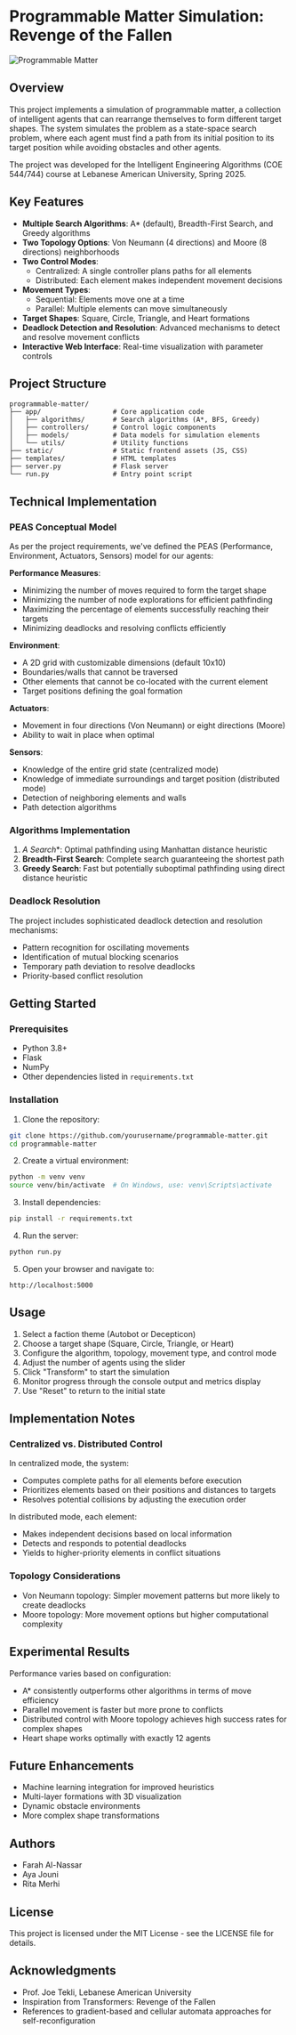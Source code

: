 # Programmable Matter Simulation: Revenge of the Fallen

![Programmable Matter](/static/screenshot.png)

## Overview

This project implements a simulation of programmable matter, a collection of intelligent agents that can rearrange themselves to form different target shapes. The system simulates the problem as a state-space search problem, where each agent must find a path from its initial position to its target position while avoiding obstacles and other agents.

The project was developed for the Intelligent Engineering Algorithms (COE 544/744) course at Lebanese American University, Spring 2025.

## Key Features

- **Multiple Search Algorithms**: A* (default), Breadth-First Search, and Greedy algorithms
- **Two Topology Options**: Von Neumann (4 directions) and Moore (8 directions) neighborhoods
- **Two Control Modes**: 
  - Centralized: A single controller plans paths for all elements
  - Distributed: Each element makes independent movement decisions
- **Movement Types**:
  - Sequential: Elements move one at a time
  - Parallel: Multiple elements can move simultaneously
- **Target Shapes**: Square, Circle, Triangle, and Heart formations
- **Deadlock Detection and Resolution**: Advanced mechanisms to detect and resolve movement conflicts
- **Interactive Web Interface**: Real-time visualization with parameter controls

## Project Structure

```
programmable-matter/
├── app/                  # Core application code
│   ├── algorithms/       # Search algorithms (A*, BFS, Greedy)
│   ├── controllers/      # Control logic components
│   ├── models/           # Data models for simulation elements
│   └── utils/            # Utility functions
├── static/               # Static frontend assets (JS, CSS)
├── templates/            # HTML templates
├── server.py             # Flask server
└── run.py                # Entry point script
```

## Technical Implementation

### PEAS Conceptual Model

As per the project requirements, we've defined the PEAS (Performance, Environment, Actuators, Sensors) model for our agents:

**Performance Measures**:
- Minimizing the number of moves required to form the target shape
- Minimizing the number of node explorations for efficient pathfinding
- Maximizing the percentage of elements successfully reaching their targets
- Minimizing deadlocks and resolving conflicts efficiently

**Environment**:
- A 2D grid with customizable dimensions (default 10x10)
- Boundaries/walls that cannot be traversed
- Other elements that cannot be co-located with the current element
- Target positions defining the goal formation

**Actuators**:
- Movement in four directions (Von Neumann) or eight directions (Moore)
- Ability to wait in place when optimal

**Sensors**:
- Knowledge of the entire grid state (centralized mode)
- Knowledge of immediate surroundings and target position (distributed mode)
- Detection of neighboring elements and walls
- Path detection algorithms

### Algorithms Implementation

1. **A* Search**: Optimal pathfinding using Manhattan distance heuristic
2. **Breadth-First Search**: Complete search guaranteeing the shortest path
3. **Greedy Search**: Fast but potentially suboptimal pathfinding using direct distance heuristic

### Deadlock Resolution

The project includes sophisticated deadlock detection and resolution mechanisms:
- Pattern recognition for oscillating movements
- Identification of mutual blocking scenarios
- Temporary path deviation to resolve deadlocks
- Priority-based conflict resolution

## Getting Started

### Prerequisites

- Python 3.8+
- Flask
- NumPy
- Other dependencies listed in `requirements.txt`

### Installation

1. Clone the repository:
```bash
git clone https://github.com/yourusername/programmable-matter.git
cd programmable-matter
```

2. Create a virtual environment:
```bash
python -m venv venv
source venv/bin/activate  # On Windows, use: venv\Scripts\activate
```

3. Install dependencies:
```bash
pip install -r requirements.txt
```

4. Run the server:
```bash
python run.py
```

5. Open your browser and navigate to:
```
http://localhost:5000
```

## Usage

1. Select a faction theme (Autobot or Decepticon)
2. Choose a target shape (Square, Circle, Triangle, or Heart)
3. Configure the algorithm, topology, movement type, and control mode
4. Adjust the number of agents using the slider
5. Click "Transform" to start the simulation
6. Monitor progress through the console output and metrics display
7. Use "Reset" to return to the initial state

## Implementation Notes

### Centralized vs. Distributed Control

In centralized mode, the system:
- Computes complete paths for all elements before execution
- Prioritizes elements based on their positions and distances to targets
- Resolves potential collisions by adjusting the execution order

In distributed mode, each element:
- Makes independent decisions based on local information
- Detects and responds to potential deadlocks
- Yields to higher-priority elements in conflict situations

### Topology Considerations

- Von Neumann topology: Simpler movement patterns but more likely to create deadlocks
- Moore topology: More movement options but higher computational complexity

## Experimental Results

Performance varies based on configuration:
- A* consistently outperforms other algorithms in terms of move efficiency
- Parallel movement is faster but more prone to conflicts
- Distributed control with Moore topology achieves high success rates for complex shapes
- Heart shape works optimally with exactly 12 agents

## Future Enhancements

- Machine learning integration for improved heuristics
- Multi-layer formations with 3D visualization
- Dynamic obstacle environments
- More complex shape transformations

## Authors

- Farah Al-Nassar
- Aya Jouni
- Rita Merhi

## License

This project is licensed under the MIT License - see the LICENSE file for details.

## Acknowledgments

- Prof. Joe Tekli, Lebanese American University
- Inspiration from Transformers: Revenge of the Fallen
- References to gradient-based and cellular automata approaches for self-reconfiguration
